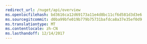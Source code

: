 ```yaml
---
redirect_url: /nuget/api/overview
ms.openlocfilehash: bd3616ca12d69173a11e4d8bc11cf6d581d3d3e6
ms.sourcegitcommit: d0ba99bfe019b779b75731bafdca8a37e35ef0d9
ms.translationtype: MT
ms.contentlocale: zh-CN
ms.lasthandoff: 12/14/2017
---
```

